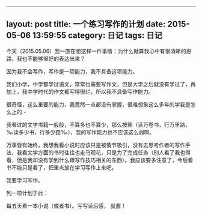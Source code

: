 
---
layout: post
title: 一个练习写作的计划
date:  2015-05-06 13:59:55
category: 日记
tags: 日记
---

今天（2015.05.06）我一直在想这样一件事情：为什么就算我心中有很清晰的思路，我也不能够很好的表达出来？

因为我不会写作，写作是一项能力，我不具备这项能力。

我们小学，中学都学过语文，常常也需要写作文，但是大学之后就没有学过了，再加上，我中学时代的作文都写得很烂，所以我不具备写作能力。

很奇怪，这么重要的能力，我竟然一点都没有掌握，很难想象这么多年的学我是怎么上的 - 

我看过的文学书籍一般般，不算多也不算少，那么按理（读万卷书，行万里路，‰读多少书，行多少路‰），我的写作能力也不应该这么弱啊。

万事皆有始终，我想我看小说时应该只是被情节吸引，没有去思考作者的写作手法，我看文学方面的书时往往也走马观花，只是为了完成任务（别人看了我也得看，但是我却没有学到什么跟写作技巧相关的东西）。我应该要多注意了，今后看书不能只是看了，把重点放在学习写作上来吧。 


我要学习写作。

列一项计划于此：

每五天看一本小说（或者书）。写写读后感， 就酱！





















